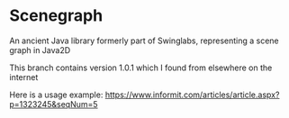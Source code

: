 # Scenegraph
An ancient Java library formerly part of Swinglabs, representing a scene graph in Java2D

This branch contains version 1.0.1 which I found from elsewhere on the internet

Here is a usage example: https://www.informit.com/articles/article.aspx?p=1323245&seqNum=5
